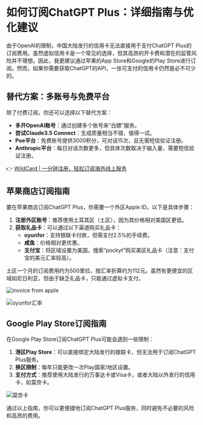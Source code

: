 # 如何订阅ChatGPT Plus：详细指南与优化建议

由于OpenAI的限制，中国大陆发行的信用卡无法直接用于支付ChatGPT Plus的订阅费用。虽然虚拟信用卡是一个常见的选择，但其高昂的开卡费和潜在的监管风险并不理想。因此，我更建议通过苹果的App Store和Google的Play Store进行订阅。然而，如果你需要获取ChatGPT的API，一张可支付的信用卡仍然是必不可少的。

## 替代方案：多账号与免费平台

除了付费订阅，你还可以选择以下替代方案：

- **多开OpenAI账号**：通过创建多个账号来“白嫖”服务。
- **尝试Claude3.5 Connect**：生成质量相当不错，值得一试。
- **Poe平台**：免费账号提供3000积分，可对话15次，且无需短信验证注册。
- **Anthropic平台**：每日对话次数更多，但具体次数取决于输入量，需要短信验证注册。

👉 [WildCard | 一分钟注册，轻松订阅海外线上服务](https://bbtdd.com/WildCard)

## 苹果商店订阅指南

要在苹果商店订阅ChatGPT Plus，你需要一个外区Apple ID。以下是具体步骤：

1. **注册外区账号**：推荐使用土耳其区（土区），因为其价格相对美国区更低。
2. **获取礼品卡**：可以通过以下渠道购买礼品卡：
   - **oyunfor**：支持银联卡付款，但需支付2.5%的手续费。
   - **咸鱼**：价格相对更优惠。
   - **支付宝**：将区域设置为美国，搜索“pockyt”购买美区礼品卡（注意：支付宝的美元汇率较高）。

土区一个月的订阅费用约为500里拉，按汇率折算约为112元。虽然有更便宜的区域如尼日利亚，但由于缺乏礼品卡，只能通过虚拟卡支付。

![invoice from apple](https://bbtdd.com/img/038454620200752.webp)

![oyunfor汇率](https://bbtdd.com/img/34690811.webp)

## Google Play Store订阅指南

在Google Play Store订阅ChatGPT Plus可能会遇到一些限制：

1. **港区Play Store**：可以直接绑定大陆发行的银联卡，但无法用于订阅ChatGPT Plus服务。
2. **换区限制**：每年只能更改一次Play国家/地区设置。
3. **支付方式**：推荐使用大陆发行的万事达卡或Visa卡，或者大陆以外发行的信用卡，如莫奈卡。

![莫奈卡](https://bbtdd.com/img/60551366721723.webp)

通过以上指南，你可以更便捷地订阅ChatGPT Plus服务，同时避免不必要的风险和高昂的费用。